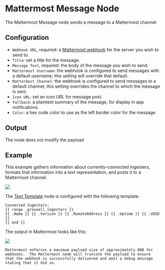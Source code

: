 # Mattermost Message Node

The Mattermost Message node sends a message to a Mattermost channel.

## Configuration

* `Webhook URL`, required: a [Mattermost webhook](https://docs.mattermost.com/developer/webhooks-incoming.html) for the server you wish to send to.
* `Title`: set a title for the message.
* `Message Text`, required: the body of the message you wish to send.
* `Mattermost Username`: the webhook is configured to send messages with a default username; this setting will override that default.
* `Mattermost Channel`: the webhook is configured to send messages to a default channel; this setting overrides the channel to which the message is sent.
* `Icon URL`: set an icon URL for message post.
* `Fallback`: a plaintext summary of the message, for display in app notifications.
* `Color`: a hex code color to use as the left border color for the message.

## Output

The node does not modify the payload

## Example

This example gathers information about currently-connected ingesters, formats that information into a text representation, and posts it to a Mattermost channel.

![](mattermost-example.png)

The [Text Template](template) node is configured with the following template:

```
Connected Ingesters:
{{ range .gravwell_ingesters }}
{{ .Name }} {{ .Version }} {{ .RemoteAddress }} {{ .Uptime }} {{ .UUID }}
{{ end }}
```

The output in Mattermost looks like this:

![](mattermost-output.png)

```{note}
Mattermost enforces a maximum payload size of approximately 8KB for webhooks.  The Mattermost node will truncate the payload to ensure that the webhook is successfully delivered and emit a debug message stating that it did so.
```
